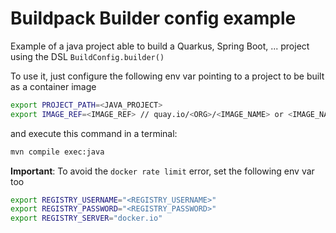 # Buildpack Builder config example

Example of a java project able to build a Quarkus, Spring Boot, ... project
using the DSL `BuildConfig.builder()`

To use it, just configure the following env var pointing to a project to be built as a container image

```bash
export PROJECT_PATH=<JAVA_PROJECT>
export IMAGE_REF=<IMAGE_REF> // quay.io/<ORG>/<IMAGE_NAME> or <IMAGE_NAME>
```
and execute this command in a terminal:
```bash
mvn compile exec:java
```

**Important**: To avoid the `docker rate limit` error, set the following env var too
```bash
export REGISTRY_USERNAME="<REGISTRY_USERNAME>"
export REGISTRY_PASSWORD="<REGISTRY_PASSWORD>"
export REGISTRY_SERVER="docker.io"
```